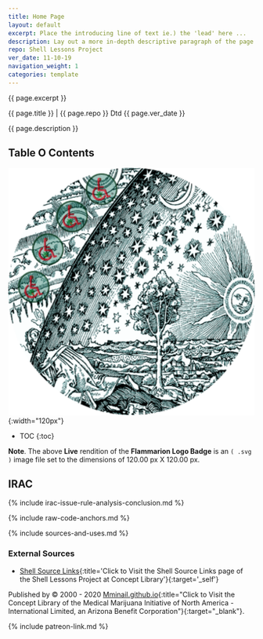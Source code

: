 ```yaml
---
title: Home Page
layout: default
excerpt: Place the introducing line of text ie.) the 'lead' here ...
description: Lay out a more in-depth descriptive paragraph of the page here ...
repo: Shell Lessons Project 
ver_date: 11-10-19
navigation_weight: 1
categories: template
---
```

{{ page.excerpt }}

{{ page.title }} | {{ page.repo }} Dtd {{ page.ver_date }}

{{ page.description }}

## Table O Contents

![Flammarion Logo Badge](assets/img/svg/MMI-Medmj-Org-Got-Tree-Flammarion-Person-Through-Celestial-Sphere-circle-543-x-543.svg){:width="120px"}

- TOC
{:toc}

**Note**. The above **Live** rendition of the **Flammarion Logo Badge** is an `( .svg )` image file set to the dimensions of 120.00 px X 120.00 px.

## IRAC

{% include irac-issue-rule-analysis-conclusion.md %}

{% include raw-code-anchors.md %}

{% include sources-and-uses.md %}

### External Sources

- [Shell Source Links](../Shell/Shell-Source-Links.htm){:title='Click to Visit the Shell Source Links page of the Shell Lessons Project at Concept Library'}{:target='_self'}

Published by © 2000 - 2020 [Mminail.github.io](https://mminail.github.io/){:title="Click to Visit the Concept Library of the Medical Marijuana Initiative of North America - International Limited, an Arizona Benefit Corporation"}{:target="_blank"}.

{% include patreon-link.md %}
